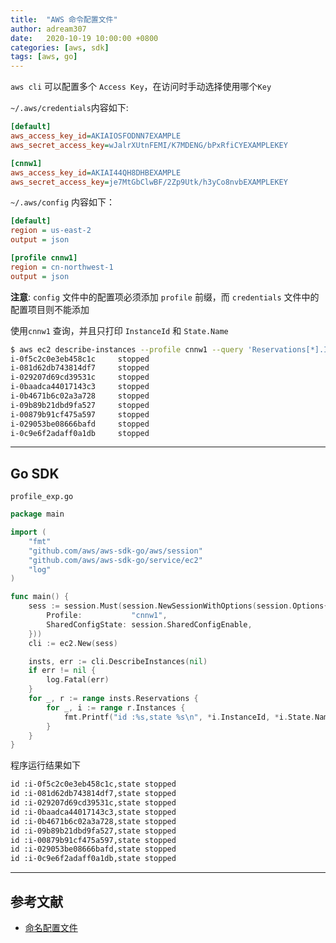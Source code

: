 ```yaml
---
title:  "AWS 命令配置文件"
author: adream307
date:   2020-10-19 10:00:00 +0800
categories: [aws, sdk]
tags: [aws, go]
---
```


`aws cli` 可以配置多个 `Access Key`，在访问时手动选择使用哪个`Key`

`~/.aws/credentials`内容如下:
```ini
[default]
aws_access_key_id=AKIAIOSFODNN7EXAMPLE
aws_secret_access_key=wJalrXUtnFEMI/K7MDENG/bPxRfiCYEXAMPLEKEY

[cnnw1]
aws_access_key_id=AKIAI44QH8DHBEXAMPLE
aws_secret_access_key=je7MtGbClwBF/2Zp9Utk/h3yCo8nvbEXAMPLEKEY
```

`~/.aws/config` 内容如下：
```ini
[default]
region = us-east-2
output = json 

[profile cnnw1]
region = cn-northwest-1
output = json 
```
**注意**: `config` 文件中的配置项必须添加 `profile` 前缀，而 `credentials` 文件中的配置项目则不能添加


使用`cnnw1` 查询，并且只打印 `InstanceId` 和 `State.Name`
```bash
$ aws ec2 describe-instances --profile cnnw1 --query 'Reservations[*].Instances[*].{id:InstanceId,st:State.Name}' --output text
i-0f5c2c0e3eb458c1c     stopped
i-081d62db743814df7     stopped
i-029207d69cd39531c     stopped
i-0baadca44017143c3     stopped
i-0b4671b6c02a3a728     stopped
i-09b89b21dbd9fa527     stopped
i-00879b91cf475a597     stopped
i-029053be08666bafd     stopped
i-0c9e6f2adaff0a1db     stopped
```

---

## Go SDK
`profile_exp.go`
```go
package main

import (
	"fmt"
	"github.com/aws/aws-sdk-go/aws/session"
	"github.com/aws/aws-sdk-go/service/ec2"
	"log"
)

func main() {
	sess := session.Must(session.NewSessionWithOptions(session.Options{
		Profile:           "cnnw1",
		SharedConfigState: session.SharedConfigEnable,
	}))
	cli := ec2.New(sess)

	insts, err := cli.DescribeInstances(nil)
	if err != nil {
		log.Fatal(err)
	}
	for _, r := range insts.Reservations {
		for _, i := range r.Instances {
			fmt.Printf("id :%s,state %s\n", *i.InstanceId, *i.State.Name)
		}
	}
}
```
程序运行结果如下
```txt
id :i-0f5c2c0e3eb458c1c,state stopped
id :i-081d62db743814df7,state stopped
id :i-029207d69cd39531c,state stopped
id :i-0baadca44017143c3,state stopped
id :i-0b4671b6c02a3a728,state stopped
id :i-09b89b21dbd9fa527,state stopped
id :i-00879b91cf475a597,state stopped
id :i-029053be08666bafd,state stopped
id :i-0c9e6f2adaff0a1db,state stopped

```

---
## 参考文献
- [命名配置文件](https://docs.aws.amazon.com/zh_cn/cli/latest/userguide/cli-configure-profiles.html)